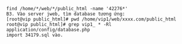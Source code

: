     find /home/*/web/*/public_html -name '42276*'
    B3. Vào server jweb, tìm database tương ứng:
    [root@vip public_html]# pwd /home/vip1/web/xxxx.com/public_html
    root@vip public_html]# grep vip1_ * -Rl application/config/database.php
    import 34179.sql vào.
